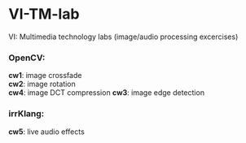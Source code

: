 # VI-TM-lab
VI: Multimedia technology labs  (image/audio processing excercises)

### OpenCV:
**cw1**: image crossfade  
**cw2**: image rotation  
**cw4**: image DCT compression
**cw3**: image edge detection  

### irrKlang:
**cw5**: live audio effects  
